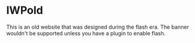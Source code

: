 # IWPold 
This is an old website that was designed during the flash era. The banner wouldn't be supported unless you have a plugin to enable flash.
